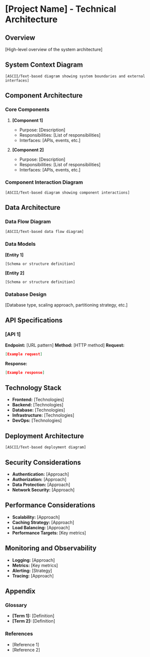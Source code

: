 # [Project Name] - Technical Architecture

## Overview

[High-level overview of the system architecture]

## System Context Diagram

```
[ASCII/Text-based diagram showing system boundaries and external interfaces]
```

## Component Architecture

### Core Components

1. **[Component 1]**
   - Purpose: [Description]
   - Responsibilities: [List of responsibilities]
   - Interfaces: [APIs, events, etc.]

2. **[Component 2]**
   - Purpose: [Description]
   - Responsibilities: [List of responsibilities]
   - Interfaces: [APIs, events, etc.]

### Component Interaction Diagram

```
[ASCII/Text-based diagram showing component interactions]
```

## Data Architecture

### Data Flow Diagram

```
[ASCII/Text-based data flow diagram]
```

### Data Models

**[Entity 1]**
```
[Schema or structure definition]
```

**[Entity 2]**
```
[Schema or structure definition]
```

### Database Design

[Database type, scaling approach, partitioning strategy, etc.]

## API Specifications

### [API 1]

**Endpoint:** [URL pattern]
**Method:** [HTTP method]
**Request:**
```json
[Example request]
```
**Response:**
```json
[Example response]
```

## Technology Stack

- **Frontend:** [Technologies]
- **Backend:** [Technologies]
- **Database:** [Technologies]
- **Infrastructure:** [Technologies]
- **DevOps:** [Technologies]

## Deployment Architecture

```
[ASCII/Text-based deployment diagram]
```

## Security Considerations

- **Authentication:** [Approach]
- **Authorization:** [Approach]
- **Data Protection:** [Approach]
- **Network Security:** [Approach]

## Performance Considerations

- **Scalability:** [Approach]
- **Caching Strategy:** [Approach]
- **Load Balancing:** [Approach]
- **Performance Targets:** [Key metrics]

## Monitoring and Observability

- **Logging:** [Approach]
- **Metrics:** [Key metrics]
- **Alerting:** [Strategy]
- **Tracing:** [Approach]

## Appendix

### Glossary

- **[Term 1]:** [Definition]
- **[Term 2]:** [Definition]

### References

- [Reference 1]
- [Reference 2]